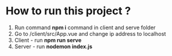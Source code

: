 # How to run this project ? 
1. Run command **npm i** command in client and serve folder
2. Go to /client/src/App.vue and change ip address to localhost
3. Client - run **npm run serve**
4. Server - run **nodemon index.js**
